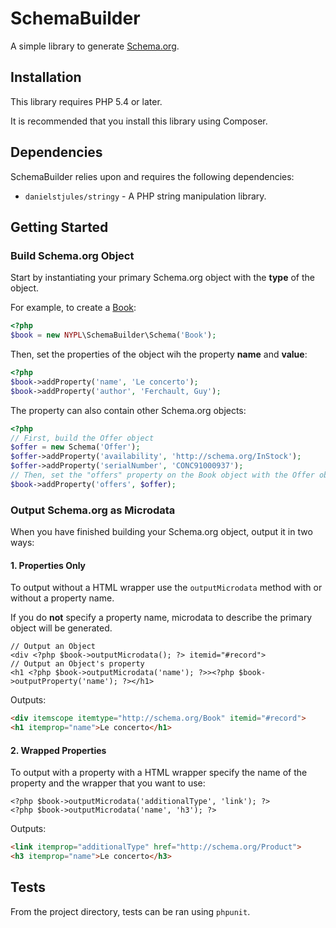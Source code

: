 # SchemaBuilder

A simple library to generate [Schema.org](http://schema.org).

## Installation

This library requires PHP 5.4 or later.

It is recommended that you install this library using Composer.

## Dependencies

SchemaBuilder relies upon and requires the following dependencies:

* `danielstjules/stringy` - A PHP string manipulation library.

## Getting Started

### Build Schema.org Object

Start by instantiating your primary Schema.org object with the **type** of the object.

For example, to create a [Book](http://schema.org/Book):

```php
<?php
$book = new NYPL\SchemaBuilder\Schema('Book');
```

Then, set the properties of the object wih the property **name** and **value**:

```php
<?php
$book->addProperty('name', 'Le concerto');
$book->addProperty('author', 'Ferchault, Guy');
```

The property can also contain other Schema.org objects:

```php
<?php
// First, build the Offer object
$offer = new Schema('Offer');
$offer->addProperty('availability', 'http://schema.org/InStock');
$offer->addProperty('serialNumber', 'CONC91000937');
// Then, set the "offers" property on the Book object with the Offer object
$book->addProperty('offers', $offer);
```

### Output Schema.org as Microdata

When you have finished building your Schema.org object, output it in two ways:

#### 1. Properties Only

To output without a HTML wrapper use the `outputMicrodata` method with or without a property name.

If you do **not** specify a property name, microdata to describe the primary object will be generated.

```
// Output an Object
<div <?php $book->outputMicrodata(); ?> itemid="#record">
// Output an Object's property
<h1 <?php $book->outputMicrodata('name'); ?>><?php $book->outputProperty('name'); ?></h1>
```

Outputs:

```html
<div itemscope itemtype="http://schema.org/Book" itemid="#record">
<h1 itemprop="name">Le concerto</h1>
```

#### 2. Wrapped Properties

To output with a property with a HTML wrapper specify the name of the property and the wrapper that you want to use:

```
<?php $book->outputMicrodata('additionalType', 'link'); ?>
<?php $book->outputMicrodata('name', 'h3'); ?>
```

Outputs:

```html
<link itemprop="additionalType" href="http://schema.org/Product">
<h3 itemprop="name">Le concerto</h3>
```

## Tests

From the project directory, tests can be ran using `phpunit`.
